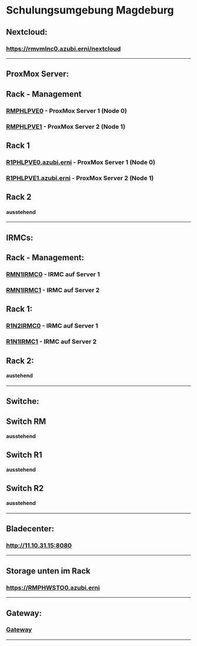# Schulungsumgebung Magdeburg 

## Nextcloud:
### <https://rmvmlnc0.azubi.erni/nextcloud>

---
## ProxMox Server:

## Rack - Management

### [RMPHLPVE0](https://rmphlpve0.azubi.erni:8006/) - ProxMox Server 1 (Node 0)

### [RMPHLPVE1](https://rmphlpve1.azubi.erni:8006/) - ProxMox Server 2 (Node 1)

## Rack 1

### [R1PHLPVE0.azubi.erni](R1PHLPVE0.azubi.erni) - ProxMox Server 1 (Node 0)

### [R1PHLPVE1.azubi.erni](R1PHLPVE1.azubi.erni) - ProxMox Server 2 (Node 1)

## Rack 2

#### ausstehend

---
## IRMCs:

## Rack - Management:
### [RMN1IRMC0](RMN1IRMC0.azubi.erni) - IRMC auf Server 1
### [RMN1IRMC1](RMN1IRMC1.azubi.erni) - IRMC auf Server 2

## Rack 1:
### [R1N2IRMC0](R1N2IRMC0.azubi.erni) - IRMC auf Server 1
### [R1N1IRMC1](R1N1IRMC1.azubi.erni) - IRMC auf Server 2

## Rack 2:

#### austehend

---
## Switche:

## Switch RM
#### ausstehend

## Switch R1
#### ausstehend

## Switch R2
#### ausstehend

---
## Bladecenter:

### <http://11.10.31.15:8080>
---
## Storage unten im Rack

### <https://RMPHWSTO0.azubi.erni>
---
## Gateway:

### [Gateway](https://gateway.azubi.erni/)
---

